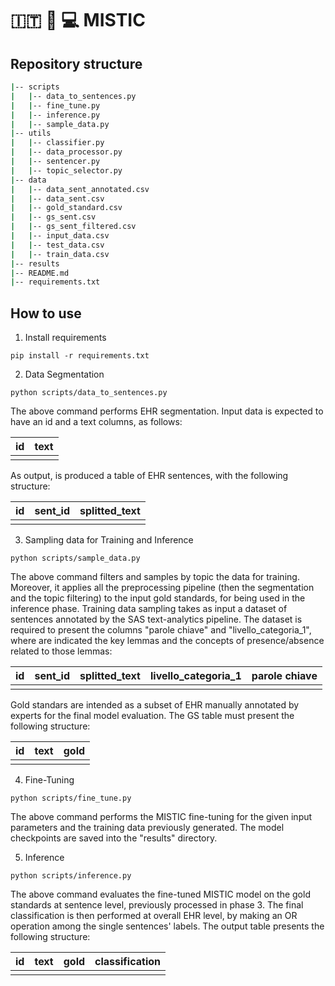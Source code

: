 # :it: :hospital: :computer: MISTIC


## Repository structure 

```bash
|-- scripts
|   |-- data_to_sentences.py
|   |-- fine_tune.py
|   |-- inference.py
|   |-- sample_data.py
|-- utils
|   |-- classifier.py
|   |-- data_processor.py
|   |-- sentencer.py
|   |-- topic_selector.py
|-- data
|   |-- data_sent_annotated.csv
|   |-- data_sent.csv
|   |-- gold_standard.csv
|   |-- gs_sent.csv
|   |-- gs_sent_filtered.csv
|   |-- input_data.csv
|   |-- test_data.csv
|   |-- train_data.csv
|-- results
|-- README.md
|-- requirements.txt
```

## How to use

1. Install requirements

```
pip install -r requirements.txt
```

2. Data Segmentation

```
python scripts/data_to_sentences.py
```

The above command performs EHR segmentation. 
Input data is expected to have an id and a text columns, as follows: 

| id | text |
|----|-----:| 
|    |      | 

As output, is produced a table of EHR sentences, with the following structure:
  
| id | sent_id | splitted_text |
|----|:-------:|--------------:|
|    |         |               |
   

3. Sampling data for Training and Inference

```
python scripts/sample_data.py
```

The above command filters and samples by topic the data for training. Moreover, it applies all the preprocessing pipeline (then the segmentation and the topic filtering) to the input gold standards, for being used in the inference phase.
Training data sampling takes as input a dataset of sentences annotated by the SAS text-analytics pipeline. The dataset is required to present the columns "parole chiave" and "livello_categoria_1", where are indicated the key lemmas and the concepts of presence/absence related to those lemmas:

| id | sent_id | splitted_text | livello_categoria_1 | parole chiave |
|----|:-------:|:-------------:|:-------------------:|---------------:
|    |         |               |                     |               |

Gold standars are intended as a subset of EHR manually annotated by experts for the final model evaluation. The GS table must present the following structure: 

| id | text | gold |
|----|:----:|-----:|
|    |      |      |       


4. Fine-Tuning

```
python scripts/fine_tune.py
```

The above command performs the MISTIC fine-tuning for the given input parameters and the training data previously generated. 
The model checkpoints are saved into the "results" directory. 

5. Inference

```
python scripts/inference.py
```

The above command evaluates the fine-tuned MISTIC model on the gold standards at sentence level, previously processed in phase 3. 
The final classification is then performed at overall EHR level, by making an OR operation among the single sentences' labels. 
The output table presents the following structure:

| id | text | gold  | classification |
|----|:----:|:-----:|---------------:|
|    |      |       |                |


